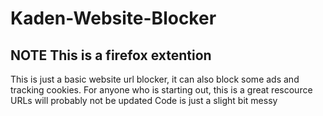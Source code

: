 # Kaden-Website-Blocker
## NOTE This is a firefox extention

This is just a basic website url blocker, it can also block some ads and tracking cookies.
For anyone who is starting out, this is a great rescource
URLs will probably not be updated
Code is just a slight bit messy

